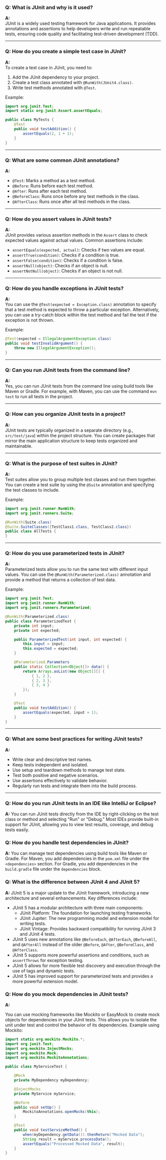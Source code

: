 ### Q: What is JUnit and why is it used?

**A:**  
JUnit is a widely used testing framework for Java applications. It provides annotations and assertions to help developers write and run repeatable tests, ensuring code quality and facilitating test-driven development (TDD).

---

### Q: How do you create a simple test case in JUnit?

**A:**  
To create a test case in JUnit, you need to:
1. Add the JUnit dependency to your project.
2. Create a test class annotated with `@RunWith(JUnit4.class)`.
3. Write test methods annotated with `@Test`.

Example:
```java
import org.junit.Test;
import static org.junit.Assert.assertEquals;

public class MyTests {
    @Test
    public void testAddition() {
        assertEquals(2, 1 + 1);
    }
}
```

---

### Q: What are some common JUnit annotations?

**A:**  
- `@Test`: Marks a method as a test method.
- `@Before`: Runs before each test method.
- `@After`: Runs after each test method.
- `@BeforeClass`: Runs once before any test methods in the class.
- `@AfterClass`: Runs once after all test methods in the class.

---

### Q: How do you assert values in JUnit tests?

**A:**  
JUnit provides various assertion methods in the `Assert` class to check expected values against actual values. Common assertions include:
- `assertEquals(expected, actual)`: Checks if two values are equal.
- `assertTrue(condition)`: Checks if a condition is true.
- `assertFalse(condition)`: Checks if a condition is false.
- `assertNull(object)`: Checks if an object is null.
- `assertNotNull(object)`: Checks if an object is not null.

---

### Q: How do you handle exceptions in JUnit tests?

**A:**  
You can use the `@Test(expected = Exception.class)` annotation to specify that a test method is expected to throw a particular exception. Alternatively, you can use a try-catch block within the test method and fail the test if the exception is not thrown.

Example:
```java
@Test(expected = IllegalArgumentException.class)
public void testInvalidArgument() {
    throw new IllegalArgumentException();
}
```

---

### Q: Can you run JUnit tests from the command line?

**A:**  
Yes, you can run JUnit tests from the command line using build tools like Maven or Gradle. For example, with Maven, you can use the command `mvn test` to run all tests in the project.

---

### Q: How can you organize JUnit tests in a project?

**A:**  
JUnit tests are typically organized in a separate directory (e.g., `src/test/java`) within the project structure. You can create packages that mirror the main application structure to keep tests organized and maintainable.

---

### Q: What is the purpose of test suites in JUnit?

**A:**  
Test suites allow you to group multiple test classes and run them together. You can create a test suite by using the `@Suite` annotation and specifying the test classes to include.

Example:
```java
import org.junit.runner.RunWith;
import org.junit.runners.Suite;

@RunWith(Suite.class)
@Suite.SuiteClasses({TestClass1.class, TestClass2.class})
public class AllTests {
}
```

---

### Q: How do you use parameterized tests in JUnit?

**A:**  
Parameterized tests allow you to run the same test with different input values. You can use the `@RunWith(Parameterized.class)` annotation and provide a method that returns a collection of test data.

Example:
```java
import org.junit.Test;
import org.junit.runner.RunWith;
import org.junit.runners.Parameterized;

@RunWith(Parameterized.class)
public class ParameterizedTest {
    private int input;
    private int expected;

    public ParameterizedTest(int input, int expected) {
        this.input = input;
        this.expected = expected;
    }

    @Parameterized.Parameters
    public static Collection<Object[]> data() {
        return Arrays.asList(new Object[][] {
            { 1, 2 },
            { 2, 3 },
            { 3, 4 }
        });
    }

    @Test
    public void testAddition() {
        assertEquals(expected, input + 1);
    }
}
```

---

### Q: What are some best practices for writing JUnit tests?

**A:**  
- Write clear and descriptive test names.
- Keep tests independent and isolated.
- Use setup and teardown methods to manage test state.
- Test both positive and negative scenarios.
- Use assertions effectively to validate behavior.
- Regularly run tests and integrate them into the build process.

---
### Q: How do you run JUnit tests in an IDE like IntelliJ or Eclipse?

**A:**
You can run JUnit tests directly from the IDE by right-clicking on the test class or method and selecting "Run" or "Debug." Most IDEs provide built-in support for JUnit, allowing you to view test results, coverage, and debug tests easily.


### Q: How do you handle test dependencies in JUnit?

**A:**
You can manage test dependencies using build tools like Maven or Gradle. For Maven, you add dependencies in the `pom.xml` file under the `<dependencies>` section. For Gradle, you add dependencies in the `build.gradle` file under the `dependencies` block.

### Q: What is the difference between JUnit 4 and JUnit 5?
**A:**
JUnit 5 is a major update to the JUnit framework, introducing a new architecture and several enhancements. Key differences include:
- JUnit 5 has a modular architecture with three main components:
  - JUnit Platform: The foundation for launching testing frameworks.
  - JUnit Jupiter: The new programming model and extension model for writing tests.
  - JUnit Vintage: Provides backward compatibility for running JUnit 3 and JUnit 4 tests.
- JUnit 5 uses new annotations like `@BeforeEach`, `@AfterEach`, `@BeforeAll`, and `@AfterAll` instead of the older `@Before`, `@After`, `@BeforeClass`, and `@AfterClass`.
- JUnit 5 supports more powerful assertions and conditions, such as `assertThrows` for exception testing.
- JUnit 5 allows for more flexible test discovery and execution through the use of tags and dynamic tests.
- JUnit 5 has improved support for parameterized tests and provides a more powerful extension model.

### Q: How do you mock dependencies in JUnit tests?
**A:**

You can use mocking frameworks like Mockito or EasyMock to create mock objects for dependencies in your JUnit tests. This allows you to isolate the unit under test and control the behavior of its dependencies.
Example using Mockito:
```java
import static org.mockito.Mockito.*;    
import org.junit.Test;
import org.mockito.InjectMocks;
import org.mockito.Mock;
import org.mockito.MockitoAnnotations;

public class MyServiceTest {

    @Mock
    private MyDependency myDependency;

    @InjectMocks
    private MyService myService;

    @Before
    public void setUp() {
        MockitoAnnotations.openMocks(this);
    }

    @Test
    public void testServiceMethod() {
        when(myDependency.getData()).thenReturn("Mocked Data");
        String result = myService.processData();
        assertEquals("Processed Mocked Data", result);
    }
}
```

